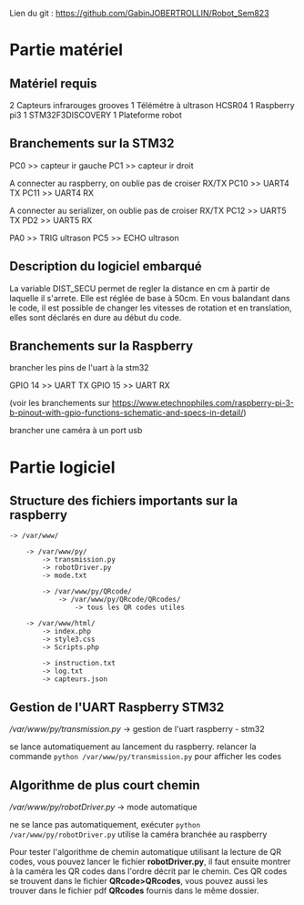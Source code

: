 Lien du git : https://github.com/GabinJOBERTROLLIN/Robot_Sem823

# Partie matériel
## Matériel requis
2 Capteurs infrarouges grooves
1 Télémétre à ultrason HCSR04
1 Raspberry pi3
1 STM32F3DISCOVERY
1 Plateforme robot


## Branchements sur la STM32
PC0 >> capteur ir gauche
PC1 >> capteur ir droit

A connecter au raspberry, on oublie pas de croiser RX/TX
PC10 >> UART4 TX
PC11 >> UART4 RX

A connecter au serializer, on oublie pas de croiser RX/TX
PC12 >> UART5 TX
PD2 >> UART5 RX

PA0 >> TRIG ultrason
PC5 >> ECHO ultrason

## Description du logiciel embarqué
La variable DIST_SECU permet de regler la distance en cm à partir de laquelle il s'arrete. Elle est réglée de base à 50cm.
En vous balandant dans le code, il est possible de changer les vitesses de rotation et en translation, elles sont déclarés en dure au début du code.


## Branchements sur la Raspberry

brancher les pins de l'uart à la stm32

GPIO 14 >> UART TX
GPIO 15 >> UART RX

(voir les branchements sur https://www.etechnophiles.com/raspberry-pi-3-b-pinout-with-gpio-functions-schematic-and-specs-in-detail/)

brancher une caméra à un port usb

# Partie logiciel
## Structure des fichiers importants sur la raspberry


	-> /var/www/

		-> /var/www/py/
			-> transmission.py
			-> robotDriver.py
			-> mode.txt
			
			-> /var/www/py/QRcode/
				-> /var/www/py/QRcode/QRcodes/
					-> tous les QR codes utiles

		-> /var/www/html/
			-> index.php
			-> style3.css
			-> Scripts.php

			-> instruction.txt
			-> log.txt
			-> capteurs.json

## Gestion de l'UART Raspberry STM32

*/var/www/py/transmission.py* -> gestion de l'uart raspberry - stm32

se lance automatiquement au lancement du raspberry.
relancer la commande `python /var/www/py/transmission.py` pour afficher les codes

## Algorithme de plus court chemin

*/var/www/py/robotDriver.py* -> mode automatique

ne se lance pas automatiquement, exécuter `python /var/www/py/robotDriver.py`
utilise la caméra branchée au raspberry
	
Pour tester l'algorithme de chemin automatique utilisant la lecture de QR codes, vous pouvez lancer le fichier **robotDriver.py**, il faut ensuite montrer à la caméra les QR codes dans l'ordre décrit par le chemin. Ces QR codes se trouvent dans le fichier **QRcode>QRcodes**, vous pouvez aussi les trouver dans le fichier pdf **QRcodes** fournis dans le même dossier.

